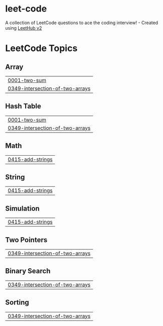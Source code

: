 # leet-code
A collection of LeetCode questions to ace the coding interview! - Created using [LeetHub v2](https://github.com/arunbhardwaj/LeetHub-2.0)

<!---LeetCode Topics Start-->
# LeetCode Topics
## Array
|  |
| ------- |
| [0001-two-sum](https://github.com/prudhvi-004/leet-code/tree/master/0001-two-sum) |
| [0349-intersection-of-two-arrays](https://github.com/prudhvi-004/leet-code/tree/master/0349-intersection-of-two-arrays) |
## Hash Table
|  |
| ------- |
| [0001-two-sum](https://github.com/prudhvi-004/leet-code/tree/master/0001-two-sum) |
| [0349-intersection-of-two-arrays](https://github.com/prudhvi-004/leet-code/tree/master/0349-intersection-of-two-arrays) |
## Math
|  |
| ------- |
| [0415-add-strings](https://github.com/prudhvi-004/leet-code/tree/master/0415-add-strings) |
## String
|  |
| ------- |
| [0415-add-strings](https://github.com/prudhvi-004/leet-code/tree/master/0415-add-strings) |
## Simulation
|  |
| ------- |
| [0415-add-strings](https://github.com/prudhvi-004/leet-code/tree/master/0415-add-strings) |
## Two Pointers
|  |
| ------- |
| [0349-intersection-of-two-arrays](https://github.com/prudhvi-004/leet-code/tree/master/0349-intersection-of-two-arrays) |
## Binary Search
|  |
| ------- |
| [0349-intersection-of-two-arrays](https://github.com/prudhvi-004/leet-code/tree/master/0349-intersection-of-two-arrays) |
## Sorting
|  |
| ------- |
| [0349-intersection-of-two-arrays](https://github.com/prudhvi-004/leet-code/tree/master/0349-intersection-of-two-arrays) |
<!---LeetCode Topics End-->